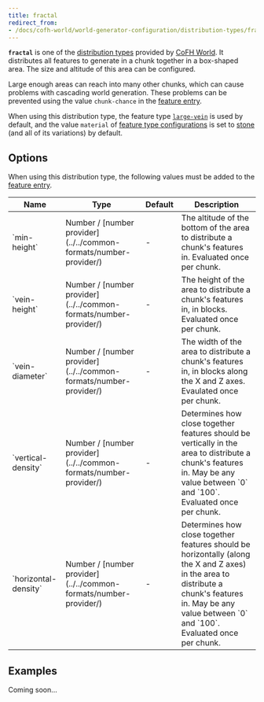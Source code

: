 ```yaml
---
title: fractal
redirect_from:
- /docs/cofh-world/world-generator-configuration/distribution-types/fractal/
---
```


**`fractal`** is one of the [distribution types](../) provided by [CoFH
World](../../../). It distributes all features to generate in a chunk together
in a box-shaped area. The size and altitude of this area can be configured.

Large enough areas can reach into many other chunks, which can cause problems
with cascading world generation. These problems can be prevented using the value
`chunk-chance` in the [feature entry](../../feature-format/#features).

When using this distribution type, the feature type
[`large-vein`](../../feature-types/large-vein/) is used by default, and the
value `material` of [feature type
configurations](../../feature-format/#feature-type-configuration) is set to
[stone](https://minecraft.gamepedia.com/Stone) (and all of its variations) by
default.


Options
-------

When using this distribution type, the following values must be added to the
[feature entry](../../feature-format/#features).

<div class="uk-overflow-container">
    <table class="uk-table uk-table-striped uk-text-small">
        <thead>
            <tr>
                <th>Name</th>
                <th>Type</th>
                <th>Default</th>
                <th>Description</th>
            </tr>
        </thead>
        <tbody>
            <tr>
                <td markdown="span">`min-height`</td>
                <td markdown="span">
                    Number / [number provider](../../common-formats/number-provider/)
                </td>
                <td markdown="span">-</td>
                <td markdown="span">
                    The altitude of the bottom of the area to distribute a
                    chunk's features in. Evaluated once per chunk.
                </td>
            </tr>
            <tr>
                <td markdown="span">`vein-height`</td>
                <td markdown="span">
                    Number / [number provider](../../common-formats/number-provider/)
                </td>
                <td markdown="span">-</td>
                <td markdown="span">
                    The height of the area to distribute a chunk's features in,
                    in blocks. Evaluated once per chunk.
                </td>
            </tr>
            <tr>
                <td markdown="span">`vein-diameter`</td>
                <td markdown="span">
                    Number / [number provider](../../common-formats/number-provider/)
                </td>
                <td markdown="span">-</td>
                <td markdown="span">
                    The width of the area to distribute a chunk's features in,
                    in blocks along the X and Z axes. Evaulated once per chunk.
                </td>
            </tr>
            <tr>
                <td markdown="span">`vertical-density`</td>
                <td markdown="span">
                    Number / [number provider](../../common-formats/number-provider/)
                </td>
                <td markdown="span">-</td>
                <td markdown="span">
                    Determines how close together features should be vertically
                    in the area to distribute a chunk's features in. May be any
                    value between `0` and `100`. Evaluated once per chunk.
                </td>
            </tr>
            <tr>
                <td markdown="span">`horizontal-density`</td>
                <td markdown="span">
                    Number /
                    [number provider](../../common-formats/number-provider/)
                </td>
                <td markdown="span">-</td>
                <td markdown="span">
                    Determines how close together features should be
                    horizontally (along the X and Z axes) in the area to
                    distribute a chunk's features in. May be any value between
                    `0` and `100`. Evaluated once per chunk.
                </td>
            </tr>
        </tbody>
    </table>
</div>


Examples
--------

Coming soon...
